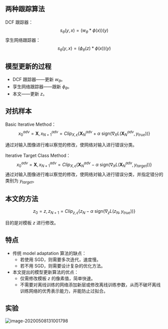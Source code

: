 ## 两种跟踪算法

DCF 跟踪器：
$$
s_\theta(y,x)=(w_\theta * \phi(x))(y)
$$
孪生网络跟踪器：
$$
s_\theta(y,x)=(\phi_\theta(z) * \phi(x))(y)
$$

## 模型更新的过程

- DCF 跟踪器——更新 $w_\theta$。
- 孪生网络跟踪器——跟新 $\phi_\theta$。
- 本文——更新 $z$。

## 对抗样本

Basic Iterative Method：
$$
x_0^{adv} = \pmb X, x_{N+1}^{adv} = Clip_{X,\epsilon}\{\pmb X_N^{adv}+\alpha \text{ sign}(\nabla_X L(\pmb X_N^{adv},y_{true}))\}
$$

通过对输入图像进行难以察觉的修改，使网络对输入进行错误分类。

Iterative Target Class Method：
$$
x_0^{adv} = \pmb X, x_{N+1}^{adv} = Clip_{X,\epsilon}\{\pmb X_N^{adv}-\alpha \text{ sign}(\nabla_X L(\pmb X_N^{adv},y_{target}))\}
$$
通过对输入图像进行难以察觉的修改，使网络对输入进行错误分类，并指定错分的类别为 $y_{target}$。

## 本文的方法

$$
z_0 = z, z_{N+1} = Clip_{z,\epsilon}\{z_N -\alpha \text{ sign}(\nabla_z L(z_N,y_{true}))\}
$$

目的是对模板 $z$ 进行修改。

## 特点

- 传统 model adaptation 算法的缺点：
  - 若使用 SGD，则需要多次迭代，速度慢。
  - 若不用 SGD，则需要设计复杂的优化方法。
- 本文提出的模型更新算法的优点：
  - 仅需修改模板 $z$ 的像素值，简单快速。
  - 不需要对离线训练的网络添加新层或修改离线训练参数，从而不破坏离线训练网络的优秀表示能力，并能防止过拟合。

## 实验

![image-20200508131001798](https://i.loli.net/2020/05/08/f7kl2WtCR9HIi1z.png)